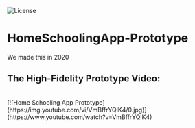 ![License](https://img.shields.io/badge/License-GPL&ndash;3.0%20-purple.svg)

# HomeSchoolingApp-Prototype
We made this in 2020

## The High-Fidelity Prototype Video:
<br>
[![Home Schooling App Prototype](https://img.youtube.com/vi/VmBffrYQlK4/0.jpg)](https://www.youtube.com/watch?v=VmBffrYQlK4)
<br>
